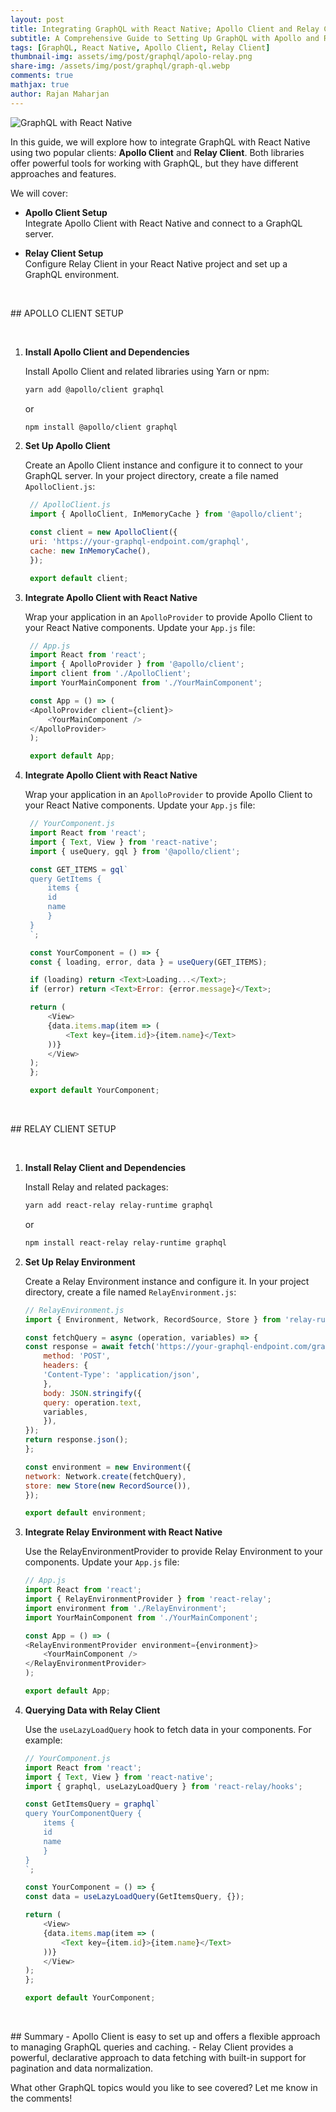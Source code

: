 ```yaml
---
layout: post
title: Integrating GraphQL with React Native; Apollo Client and Relay Client
subtitle: A Comprehensive Guide to Setting Up GraphQL with Apollo and Relay in Your React Native App
tags: [GraphQL, React Native, Apollo Client, Relay Client]
thumbnail-img: assets/img/post/graphql/apolo-relay.png
share-img: /assets/img/post/graphql/graph-ql.webp
comments: true
mathjax: true
author: Rajan Maharjan
---
```


![GraphQL with React Native](/assets/img/post/graphql/apolo-relay.png)

In this guide, we will explore how to integrate GraphQL with React Native using two popular clients: **Apollo Client** and **Relay Client**. Both libraries offer powerful tools for working with GraphQL, but they have different approaches and features. 

We will cover:

- **Apollo Client Setup**  
  Integrate Apollo Client with React Native and connect to a GraphQL server.

- **Relay Client Setup**  
  Configure Relay Client in your React Native project and set up a GraphQL environment.

<p>&nbsp;</p>
## APOLLO CLIENT SETUP
<p>&nbsp;</p>

1. **Install Apollo Client and Dependencies**

   Install Apollo Client and related libraries using Yarn or npm:

   ```bash
   yarn add @apollo/client graphql
   ```
   or

   ```bash
   npm install @apollo/client graphql
   ```
    <!-- Adding a blank line for spacing -->
2. **Set Up Apollo Client**

   Create an Apollo Client instance and configure it to connect to your GraphQL server. In your project directory, create a file named `ApolloClient.js`:

   ```javascript
    // ApolloClient.js
    import { ApolloClient, InMemoryCache } from '@apollo/client';

    const client = new ApolloClient({
    uri: 'https://your-graphql-endpoint.com/graphql',
    cache: new InMemoryCache(),
    });

    export default client;
    ```
    <!-- Adding a blank line for spacing -->
3. **Integrate Apollo Client with React Native**

   Wrap your application in an `ApolloProvider` to provide Apollo Client to your React Native components. Update your `App.js` file:

   ```javascript
    // App.js
    import React from 'react';
    import { ApolloProvider } from '@apollo/client';
    import client from './ApolloClient';
    import YourMainComponent from './YourMainComponent';

    const App = () => (
    <ApolloProvider client={client}>
        <YourMainComponent />
    </ApolloProvider>
    );

    export default App;
    ```

    <!-- Adding a blank line for spacing -->
4. **Integrate Apollo Client with React Native**

   Wrap your application in an `ApolloProvider` to provide Apollo Client to your React Native components. Update your `App.js` file:

   ```javascript
    // YourComponent.js
    import React from 'react';
    import { Text, View } from 'react-native';
    import { useQuery, gql } from '@apollo/client';

    const GET_ITEMS = gql`
    query GetItems {
        items {
        id
        name
        }
    }
    `;

    const YourComponent = () => {
    const { loading, error, data } = useQuery(GET_ITEMS);

    if (loading) return <Text>Loading...</Text>;
    if (error) return <Text>Error: {error.message}</Text>;

    return (
        <View>
        {data.items.map(item => (
            <Text key={item.id}>{item.name}</Text>
        ))}
        </View>
    );
    };

    export default YourComponent;
    ```

<p>&nbsp;</p>
## RELAY CLIENT SETUP
<p>&nbsp;</p>

1. **Install Relay Client and Dependencies**

    Install Relay and related packages:

    ```bash
    yarn add react-relay relay-runtime graphql
    ```
    or

    ```bash
    npm install react-relay relay-runtime graphql
    ```
    <!-- Adding a blank line for spacing -->

2. **Set Up Relay Environment**

    Create a Relay Environment instance and configure it. In your project directory, create a file named `RelayEnvironment.js`:

    ```javascript
    // RelayEnvironment.js
    import { Environment, Network, RecordSource, Store } from 'relay-runtime';

    const fetchQuery = async (operation, variables) => {
    const response = await fetch('https://your-graphql-endpoint.com/graphql', {
        method: 'POST',
        headers: {
        'Content-Type': 'application/json',
        },
        body: JSON.stringify({
        query: operation.text,
        variables,
        }),
    });
    return response.json();
    };

    const environment = new Environment({
    network: Network.create(fetchQuery),
    store: new Store(new RecordSource()),
    });

    export default environment;
    ```
    <!-- Adding a blank line for spacing -->

3. **Integrate Relay Environment with React Native**

    Use the RelayEnvironmentProvider to provide Relay Environment to your components. Update your `App.js` file:

    ```javascript
    // App.js
    import React from 'react';
    import { RelayEnvironmentProvider } from 'react-relay';
    import environment from './RelayEnvironment';
    import YourMainComponent from './YourMainComponent';

    const App = () => (
    <RelayEnvironmentProvider environment={environment}>
        <YourMainComponent />
    </RelayEnvironmentProvider>
    );

    export default App;
    ```
    <!-- Adding a blank line for spacing -->

4. **Querying Data with Relay Client**

    Use the `useLazyLoadQuery` hook to fetch data in your components. For example:

    ```javascript
    // YourComponent.js
    import React from 'react';
    import { Text, View } from 'react-native';
    import { graphql, useLazyLoadQuery } from 'react-relay/hooks';

    const GetItemsQuery = graphql`
    query YourComponentQuery {
        items {
        id
        name
        }
    }
    `;

    const YourComponent = () => {
    const data = useLazyLoadQuery(GetItemsQuery, {});

    return (
        <View>
        {data.items.map(item => (
            <Text key={item.id}>{item.name}</Text>
        ))}
        </View>
    );
    };

    export default YourComponent;
    ```
    <!-- Adding a blank line for spacing -->

<p>&nbsp;</p>
## Summary
- Apollo Client is easy to set up and offers a flexible approach to managing GraphQL queries and caching.
- Relay Client provides a powerful, declarative approach to data fetching with built-in support for pagination and data normalization.

What other GraphQL topics would you like to see covered? Let me know in the comments!